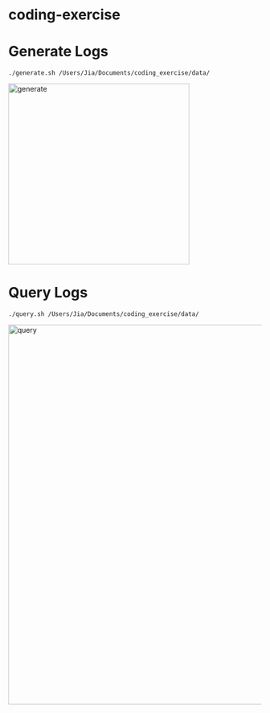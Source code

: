 # coding-exercise
# Generate Logs
```shell
./generate.sh /Users/Jia/Documents/coding_exercise/data/
```
<img width="360" alt="generate" src="https://user-images.githubusercontent.com/47645194/57586545-21191680-74ac-11e9-8b17-9552458e5b54.png">

# Query Logs

```shell
./query.sh /Users/Jia/Documents/coding_exercise/data/
```

<img width="756" alt="query" src="https://user-images.githubusercontent.com/47645194/57586549-237b7080-74ac-11e9-9e06-ff0237424a66.png">
